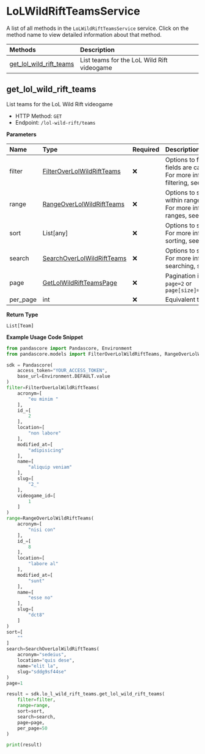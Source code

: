 # LoLWildRiftTeamsService

A list of all methods in the `LoLWildRiftTeamsService` service. Click on the method name to view detailed information about that method.

| Methods                                             | Description                                |
| :-------------------------------------------------- | :----------------------------------------- |
| [get_lol_wild_rift_teams](#get_lol_wild_rift_teams) | List teams for the LoL Wild Rift videogame |

## get_lol_wild_rift_teams

List teams for the LoL Wild Rift videogame

- HTTP Method: `GET`
- Endpoint: `/lol-wild-rift/teams`

**Parameters**

| Name     | Type                                                                  | Required | Description                                                                                                                                         |
| :------- | :-------------------------------------------------------------------- | :------- | :-------------------------------------------------------------------------------------------------------------------------------------------------- |
| filter   | [FilterOverLolWildRiftTeams](../models/FilterOverLolWildRiftTeams.md) | ❌       | Options to filter results. String fields are case sensitive <br/>For more information on filtering, see [docs](/docs/filtering-and-sorting#filter). |
| range    | [RangeOverLolWildRiftTeams](../models/RangeOverLolWildRiftTeams.md)   | ❌       | Options to select results within ranges <br/>For more information on ranges, see [docs](/docs/filtering-and-sorting#range).                         |
| sort     | List[any]                                                             | ❌       | Options to sort results <br/>For more information on sorting, see [docs](/docs/filtering-and-sorting#sort).                                         |
| search   | [SearchOverLolWildRiftTeams](../models/SearchOverLolWildRiftTeams.md) | ❌       | Options to search results <br/>For more information on searching, see [docs](/docs/filtering-and-sorting#search).                                   |
| page     | [GetLolWildRiftTeamsPage](../models/GetLolWildRiftTeamsPage.md)       | ❌       | Pagination in the form of `page=2` or `page[size]=30&page[number]=2`                                                                                |
| per_page | int                                                                   | ❌       | Equivalent to `page[size]`                                                                                                                          |

**Return Type**

`List[Team]`

**Example Usage Code Snippet**

```python
from pandascore import Pandascore, Environment
from pandascore.models import FilterOverLolWildRiftTeams, RangeOverLolWildRiftTeams, SearchOverLolWildRiftTeams

sdk = Pandascore(
    access_token="YOUR_ACCESS_TOKEN",
    base_url=Environment.DEFAULT.value
)
filter=FilterOverLolWildRiftTeams(
    acronym=[
        "eu minim "
    ],
    id_=[
        2
    ],
    location=[
        "non labore"
    ],
    modified_at=[
        "adipisicing"
    ],
    name=[
        "aliquip veniam"
    ],
    slug=[
        "2_"
    ],
    videogame_id=[
        1
    ]
)
range=RangeOverLolWildRiftTeams(
    acronym=[
        "nisi con"
    ],
    id_=[
        8
    ],
    location=[
        "labore al"
    ],
    modified_at=[
        "sunt"
    ],
    name=[
        "esse no"
    ],
    slug=[
        "dct8"
    ]
)
sort=[
    ""
]
search=SearchOverLolWildRiftTeams(
    acronym="sedeius",
    location="quis dese",
    name="elit la",
    slug="sddg9sf44se"
)
page=1

result = sdk.lo_l_wild_rift_teams.get_lol_wild_rift_teams(
    filter=filter,
    range=range,
    sort=sort,
    search=search,
    page=page,
    per_page=50
)

print(result)
```

<!-- This file was generated by liblab | https://liblab.com/ -->
